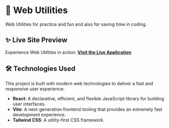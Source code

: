 # 🚀 Web Utilities

Web Utilities for practice and fun and also for saving time in coding.

## ✨ Live Site Preview

Experience Web Utilities in action:
[**Visit the Live Application**](https://webutilities.vercel.app/)

## 🛠️ Technologies Used

This project is built with modern web technologies to deliver a fast and responsive user experience:

* **React**: A declarative, efficient, and flexible JavaScript library for building user interfaces.
* **Vite**: A next-generation frontend tooling that provides an extremely fast development experience.
* **Tailwind CSS**: A utility-first CSS framework.

